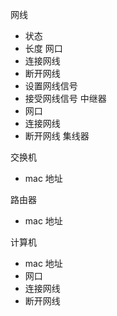 网线
- 状态
- 长度
网口
- 连接网线
- 断开网线
- 设置网线信号
- 接受网线信号
中继器
- 网口
- 连接网线
- 断开网线
集线器

交换机
- mac 地址

路由器
- mac 地址

计算机
- mac 地址
- 网口
- 连接网线
- 断开网线
